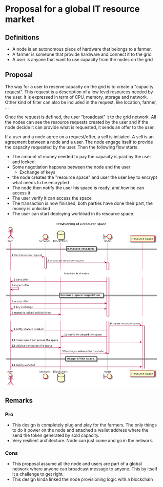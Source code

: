 
# Proposal for a global IT resource market

## Definitions

- A node is an autonomous piece of hardware that belongs to a farmer.
- A farmer is someone that provide hardware and connect it to the grid
- A user is anyone that want to use capacity from the nodes on the grid

## Proposal

The way for a user to reserve capacity on the grid is to create a "capacity request". This request is a description of a low level resources needed by the user. It is expressed in term of CPU, memory, storage and network. Other kind of filter can also be included in the request, like location, farmer, ...

Once the request is defined, the user "broadcast" it to the grid network.
All the nodes can see the resource requests created by the user and if the node decide it can provide what is requested, it sends an offer to the user.

If a user and a node agree on a request/offer, a sell is initiated. A sell is an agreement between a node and a user. The node engage itself to provide the capacity requested by the user. Then the following flow starts:

- The amount of money needed to pay the capacity is paid by the user and locked
- Some negotiation happens between the node and the user
  - Exchange of keys
- the node creates the "resource space" and user the user key to encrypt what needs to be encrypted
- The node then notify the user his space is ready, and how he can access it
- The user verify it can access the space
- The transaction is now finished, both parties have done their part, the money is unlocked
- The user can start deploying workload in its resource space.

![sequence_diagram](../../../assets/grid_provisioning.png)

## Remarks

### Pro

- This design is completely plug and play for the farmers. The only things to do it power on the node and attached a wallet address where the send the token generated by sold capacity.
- Very resilient architecture. Node can just come and go in the network.

### Cons

- This proposal assume all the node and users are part of a global network where anyone can broadcast message to anyone. This by itself it a challenge to get right.
- This design kinda linked the node provisioning logic with a blockchain
